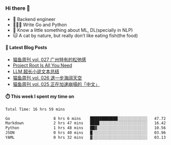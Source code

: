 ### Hi there 👋

- 🔧 Backend engineer
- 👨🏻‍💻 Write Go and Python
- 🔭 Know a little something about ML, DL(specially in NLP)
- 🐱 A cat by nature, but really don’t like eating fish(the food)

#### 📖 Latest Blog Posts
<!-- BLOG-POST-LIST:START -->
- [猫鱼周刊 vol. 027 广州特有的松弛感](https://ameow.xyz/archives/weekly-027)
- [Project Root Is All You Need](https://ameow.xyz/archives/project-root-is-all-you-need)
- [LLM 超长小说文本总结](https://ameow.xyz/archives/llm-extra-long-text-summarize)
- [猫鱼周刊 vol. 026 退一步海阔天空](https://ameow.xyz/archives/weekly-026)
- [猫鱼周刊 vol. 025 正在加速崩塌的「中文」](https://ameow.xyz/archives/weekly-025)
<!-- BLOG-POST-LIST:END -->

#### ⏱️ This week I spent my time on
<!--START_SECTION:waka-->

```txt
Total Time: 16 hrs 59 mins

Go                   8 hrs 6 mins    ████████████░░░░░░░░░░░░░   47.72 %
Markdown             2 hrs 47 mins   ████░░░░░░░░░░░░░░░░░░░░░   16.42 %
Python               1 hrs 48 mins   ██▓░░░░░░░░░░░░░░░░░░░░░░   10.56 %
JSON                 0 hrs 40 mins   █░░░░░░░░░░░░░░░░░░░░░░░░   03.96 %
YAML                 0 hrs 32 mins   ▓░░░░░░░░░░░░░░░░░░░░░░░░   03.13 %
```

<!--END_SECTION:waka-->

<!--
**LeslieLeung/LeslieLeung** is a ✨ _special_ ✨ repository because its `README.md` (this file) appears on your GitHub profile.

Here are some ideas to get you started:

- 🔭 I’m currently working on ...
- 🌱 I’m currently learning ...
- 👯 I’m looking to collaborate on ...
- 🤔 I’m looking for help with ...
- 💬 Ask me about ...
- 📫 How to reach me: ...
- 😄 Pronouns: ...
- ⚡ Fun fact: ...
-->
